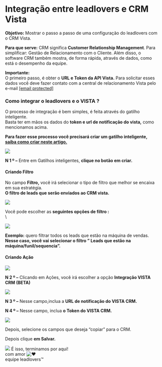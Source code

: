 # Integração entre leadlovers e CRM Vista

**Objetivo:** Mostrar o passo a passo de uma configuração do leadlovers com o CRM Vista.

**Para que serve:**  CRM significa **Customer Relationship Management**. Para simplificar: Gestão de Relacionamento com o Cliente. Além disso, o software CRM também mostra, de forma rápida, através de dados, como está o desempenho da equipe.

**Importante:** \
O primeiro passo, é obter o **URL e Token da API Vista.** Para solicitar esses dados você deve fazer contato com a central de relacionamento Vista pelo e-mail [\[email protected\]](https://about/cdn-cgi/l/email-protection#5c2e39303d3f3533323d31393228331c2a352f283d2f333a28723f3331723e2e)

### **Como integrar o leadlovers e o VISTA ?**&#x20;

O processo de integração é bem simples, é feita através do gatilho inteligente.\
Basta ter em mãos os dados do **token e url de notificação do vista,** como mencionamos acima.

**Para fazer esse processo você precisará criar um gatilho inteligente,** [**saiba como criar neste artigo.** ](https://suporte.love/criar-e-configurar-gatilhos-inteligentes/)

[![](https://legado.leadlovers.site/wp-content/uploads/2020/09/t1-220.png)](http://legado.leadlovers.site/wp-content/uploads/2020/09/t1-220.png)

**N 1 º –** Entre em Gatilhos inteligentes, **clique no botão em criar.**&#x20;

#### **Criando Filtro**

No campo **Filtro,** você irá selecionar o tipo de filtro que melhor se encaixa em sua estratégia.\
**O filtro de leads que serão enviados ao CRM vista.**&#x20;

[![](https://legado.leadlovers.site/wp-content/uploads/2020/09/t1-222.png)](http://legado.leadlovers.site/wp-content/uploads/2020/09/t1-222.png)

Você pode escolher as **seguintes opções de filtro :** \
\


[![](https://legado.leadlovers.site/wp-content/uploads/2020/09/t1-221.png)](http://legado.leadlovers.site/wp-content/uploads/2020/09/t1-221.png)

**Exemplo:** quero filtrar todos os leads que estão na máquina de vendas.\
**Nesse caso, você vai selecionar o filtro ” Leads que estão na máquina/funil/sequencia”.**

#### **Criando Ação**

[![](https://legado.leadlovers.site/wp-content/uploads/2020/09/t1-223.png)](http://legado.leadlovers.site/wp-content/uploads/2020/09/t1-223.png)

**N 2 º –** Clicando em Ações, você irá escolher a opção **Integração VISTA CRM (BETA)**

[![](https://legado.leadlovers.site/wp-content/uploads/2020/09/t1-224.png)](http://legado.leadlovers.site/wp-content/uploads/2020/09/t1-224.png)

**N 3 º –** Nesse campo,inclua a **URL de notificação do VISTA CRM.**

**N 4 º –** Nesse campo, inclua **o Token  do VISTA CRM.**

[![](https://legado.leadlovers.site/wp-content/uploads/2020/09/t1-225.png)](http://legado.leadlovers.site/wp-content/uploads/2020/09/t1-225.png)

Depois, selecione os campos que deseja “copiar” para o CRM.

Depois clique **em Salvar.**

![](https://legado.leadlovers.site/wp-content/uploads/2020/09/1f3c1.svg) É isso, terminamos por aqui!\
com amor ![❤](https://legado.leadlovers.site/wp-content/uploads/2020/09/2764.svg)\
equipe leadlovers™
